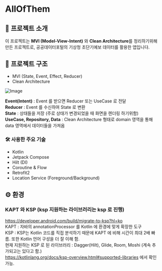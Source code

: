 # AllOfThem

## 📄 프로젝트 소개
이 프로젝트는 **MVI (Model-View-Intent)** 와 **Clean Architecture**를 정리하기위해 만든 프로젝트로,
공공데이터포털의 기상청 초단기예보 데이터를 활용한 앱입니다.


## 📐 프로젝트 구조
- MVI (State, Event, Effect, Reducer)
- Clean Architecture


![Image](https://github.com/user-attachments/assets/ef80a2ca-5e3e-4587-8576-0a5523ddd0d9)

**Event(Intent)** : Event 를 받으면 Reducer 또는 UseCase 로 전달
</br>
**Reducer** : Event 를 수신하여 State 로 변환
</br>
**State** : 상태들을 저장 (주로 상태가 변경되었을 때 화면을 렌더링 하기위함)
</br>
**UseCase, Repository, Data** : Clean Architecture 형태로 domain 영역을 통해 data 영역에서 데이터들을 가져옴
</br>


### 🛠️ 사용한 주요 기술
- Kotlin
- Jetpack Compose
- Hilt (DI)
- Coroutine & Flow
- Retrofit2
- Location Service (Foreground/Background)



## ⚙️ 환경
### KAPT 와 KSP (ksp 지원하는 라이브러리는 ksp 로 진행)
https://developer.android.com/build/migrate-to-ksp?hl=ko
</br>
KAPT : 자바의 annotationProcessor 를 Kotlin 에 환경에 맞게 확장한 도구
</br>
KSP : KSP는 Kotlin 코드를 직접 분석하기 때문에 KAPT 에 비해 시간이 최대 2배 빠름. 또한 Kotlin 언어 구성을 더 잘 이해 함.
</br>
현재 지원하는 KSP 로 된 라이브러리 : Dagger(Hilt), Glide, Room, Moshi (계속 추가되고는 있다고 함.)
</br>
https://kotlinlang.org/docs/ksp-overview.html#supported-libraries 에서 확인가능.
</br>
